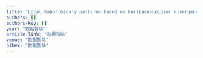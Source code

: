 ```yaml
---
title: "Local Gabor binary patterns based on Kullback–Leibler divergence for partially occluded face recognition"
authors: []
authors-key: []
year: "数据暂缺"
article-link: "数据暂缺"
venue: "数据暂缺"
bibex: "数据暂缺"
---
```

